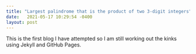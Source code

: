 ```yaml
---
title: "Largest palindrome that is the product of two 3-digit integers"
date:   2021-05-17 10:29:54 -0400
layout: post
---
```

This is the first blog I have attempted so I am still working out the kinks using Jekyll and GitHub Pages.

